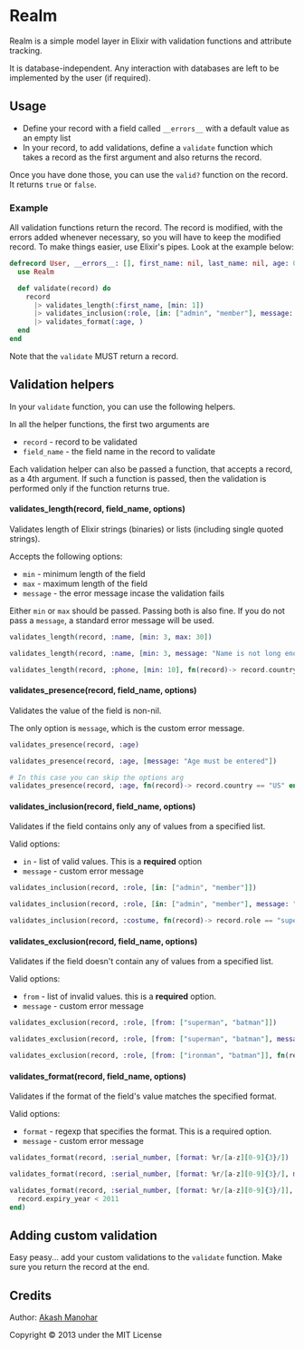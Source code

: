 # Realm

Realm is a simple model layer in Elixir with validation functions and attribute tracking.

It is database-independent. Any interaction with databases are left to be implemented by the user (if required).


## Usage

* Define your record with a field called `__errors__` with a default value as an empty list
* In your record, to add validations, define a `validate` function which takes a record as the first argument and also returns the record.


Once you have done those, you can use the `valid?` function on the record. It returns `true` or `false`.


### Example

All validation functions return the record. The record is modified, with the errors added whenever necessary, so you will have to keep the modified record. To make things easier, use Elixir's pipes. Look at the example below:

```elixir
defrecord User, __errors__: [], first_name: nil, last_name: nil, age: 0, role: "member" do
  use Realm

  def validate(record) do
    record
      |> validates_length(:first_name, [min: 1])
      |> validates_inclusion(:role, [in: ["admin", "member"], message: "must have a valid role"])
      |> validates_format(:age, )
  end
end
```

Note that the `validate` MUST return a record.

## Validation helpers

In your `validate` function, you can use the following helpers.

In all the helper functions, the first two arguments are

* `record` - record to be validated
* `field_name` - the field name in the record to validate

Each validation helper can also be passed a function, that accepts a record, as a 4th argument. If such a function is passed, then the validation is performed only if the function returns true.


#### validates_length(record, field_name, options)

Validates length of Elixir strings (binaries) or lists (including single quoted strings).

Accepts the following options:

* `min` - minimum length of the field
* `max` - maximum length of the field
* `message` - the error message incase the validation fails

Either `min` or `max` should be passed. Passing both is also fine.
If you do not pass a `message`, a standard error message will be used.

```elixir
validates_length(record, :name, [min: 3, max: 30])

validates_length(record, :name, [min: 3, message: "Name is not long enough"])

validates_length(record, :phone, [min: 10], fn(record)-> record.country == "US" end)
```

#### validates_presence(record, field_name, options)

Validates the value of the field is non-nil.

The only option is `message`, which is the custom error message.

```elixir
validates_presence(record, :age)

validates_presence(record, :age, [message: "Age must be entered"])

# In this case you can skip the options arg
validates_presence(record, :age, fn(record)-> record.country == "US" end)
```

#### validates_inclusion(record, field_name, options)

Validates if the field contains only any of values from a specified list.

Valid options:

* `in` - list of valid values. This is a __required__ option
* `message` - custom error message

```elixir
validates_inclusion(record, :role, [in: ["admin", "member"]])

validates_inclusion(record, :role, [in: ["admin", "member"], message: "must have a valid role"])

validates_inclusion(record, :costume, fn(record)-> record.role == "superhero" end)
```

#### validates_exclusion(record, field_name, options)

Validates if the field doesn't contain any of values from a specified list.

Valid options:

* `from` - list of invalid values. this is a __required__ option.
* `message` - custom error message

```elixir
validates_exclusion(record, :role, [from: ["superman", "batman"]])

validates_exclusion(record, :role, [from: ["superman", "batman"], message: "You cannot be a superhero."])

validates_exclusion(record, :role, [from: ["ironman", "batman"]], fn(record)-> record.status != "billionaire" end)
```

#### validates_format(record, field_name, options)

Validates if the format of the field's value matches the specified format.

Valid options:

* `format` - regexp that specifies the format. This is a required option.
* `message` - custom error message

```elixir
validates_format(record, :serial_number, [format: %r/[a-z][0-9]{3}/])

validates_format(record, :serial_number, [format: %r/[a-z][0-9]{3}/], message: "Invalid serial number"])

validates_format(record, :serial_number, [format: %r/[a-z][0-9]{3}/]], fn(record)->
  record.expiry_year < 2011
end)
```

## Adding custom validation

Easy peasy... add your custom validations to the `validate` function. Make sure you return the record at the end.

## Credits

Author: [Akash Manohar](http://twitter.com/HashNuke)

Copyright &copy; 2013 under the MIT License
